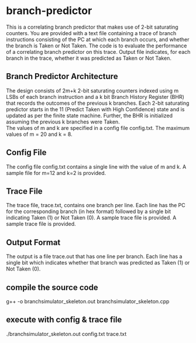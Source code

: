 # branch-predictor
This is a correlating branch predictor that makes use of 2-bit saturating counters. You are provided with a text file containing a trace of branch instructions consisting of the PC at which each branch occurs, and whether the branch is Taken or Not Taken. 
The code is to evaluate the performance of a correlating branch predictor on this trace. Output file indicates, for each branch in the trace, whether it was predicted as Taken or Not Taken. 
## Branch Predictor Architecture
The design consists of 2m+k 2-bit saturating counters indexed using m LSBs of each branch instruction and a k bit Branch History Register (BHR) that records the outcomes of the previous k branches. Each 2-bit saturating predictor starts in the 11 (Predict Taken with High Confidence) state and is updated as per the finite state machine. Further, the BHR is initialized assuming the previous k branches were Taken.  
The values of m and k are specified in a config file config.txt. 
The maximum values of m = 20 and k = 8.
## Config File
The config file config.txt contains a single line with the value of m and k. A sample file for m=12 and k=2 is provided.
## Trace File
The trace file, trace.txt, contains one branch per line. Each line has the PC for the corresponding branch (in hex format) followed by a single bit indicating Taken (1) or Not Taken (0). A sample trace file is provided.  A sample trace file is provided.
## Output Format
The output is a file trace.out that has one line per branch. Each line has a single bit which indicates whether that branch was predicted as Taken (1) or Not Taken (0).
## compile the source code
g++ -o branchsimulator_skeleton.out branchsimulator_skeleton.cpp
## execute with config & trace file
./branchsimulator_skeleton.out config.txt trace.txt
